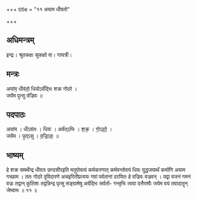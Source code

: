 +++
title = "११ अयाम धीवतो"

+++
## अधिमन्त्रम्
इन्द्रः। श्रुतकक्षः सुकक्षो वा। गायत्री।

## मन्त्रः
अया॑म॒ धीव॑तो॒ धियोऽर्व॑द्भिः शक्र गोदरे ।  
जये॑म पृ॒त्सु व॑ज्रिवः ॥

## पदपाठः
अया॑म । धीऽव॑तः । धियः॑ । अर्व॑त्ऽभिः । श॒क्र॒ । गो॒ऽद॒रे॒ ।  
जये॑म । पृ॒त्ऽसु । व॒ज्रि॒ऽवः॒ ॥

## भाष्यम्
हे शक्र समर्थेन्द्र धीवतः छन्दसीरइति मतुपोवत्वं कर्मकरणात् कर्मवन्तोवयं धियः युद्धजयार्थं कर्माणि अयाम गच्छाम । ततः गोदरे दृविदारणे अचइरितीप्रत्ययः गवां पर्वतानां दरयितः हे वज्रिवः वज्रवन् । यद्वा वजनं गमनं वज्रः तद्वान् कुलिशः तद्वन्निन्द्र पृत्सु सङ्ग्रामेषु अर्वद्भिः सर्वतो- गन्तृभिः त्वया दत्तैरश्वैः जयेम वयं तवादातॄन् जेष्यामः ॥ ११ ॥